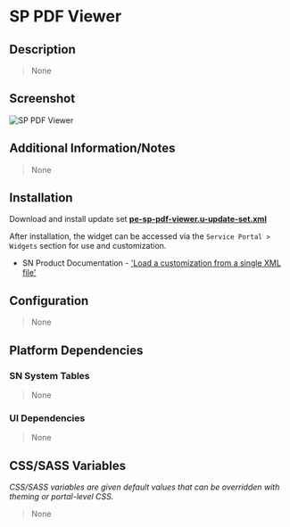 # SP PDF Viewer

## Description

> None

## Screenshot

![SP PDF Viewer](https://raw.githubusercontent.com/platform-experience/serviceportal-widget-library/master/src/pe-sp-pdf-viewer/images/pe-sp-pdf-viewer.png)

## Additional Information/Notes

> None

## Installation

Download and install update set **[pe-sp-pdf-viewer.u-update-set.xml](https://github.com/platform-experience/serviceportal-widget-library/blob/master/src/pe-sp-pdf-viewer/pe-sp-pdf-viewer.u-update-set.xml)**

After installation, the widget can be accessed via the `Service Portal > Widgets` section for use and customization.

* SN Product Documentation - ['Load a customization from a single XML file'](https://docs.servicenow.com/bundle/kingston-application-development/page/build/system-update-sets/task/t_SaveAnUpdateSetAsAnXMLFile.html)

## Configuration

> None

## Platform Dependencies

### SN System Tables

> None

### UI Dependencies

> None

## CSS/SASS Variables

_CSS/SASS variables are given default values that can be overridden with theming or portal-level CSS._

> None
